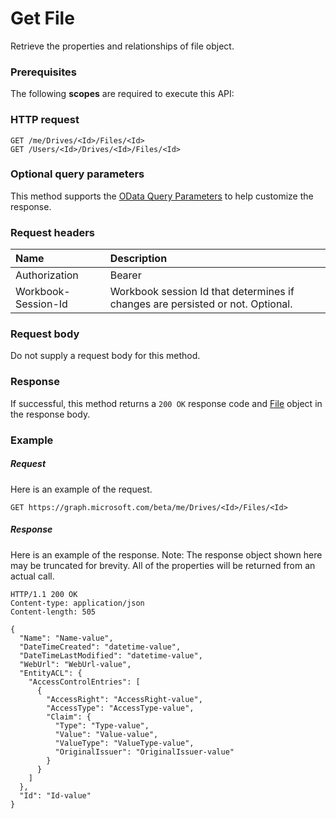 # Get File

Retrieve the properties and relationships of file object.
### Prerequisites
The following **scopes** are required to execute this API: 
### HTTP request
<!-- { "blockType": "ignored" } -->
```http
GET /me/Drives/<Id>/Files/<Id>
GET /Users/<Id>/Drives/<Id>/Files/<Id>
```
### Optional query parameters
This method supports the [OData Query Parameters](http://graph.microsoft.io/docs/overview/query_parameters) to help customize the response.

### Request headers
| Name      |Description|
|:----------|:----------|
| Authorization  | Bearer <code>|
| Workbook-Session-Id  | Workbook session Id that determines if changes are persisted or not. Optional.|

### Request body
Do not supply a request body for this method.
### Response
If successful, this method returns a `200 OK` response code and [File](../resources/file.md) object in the response body.
### Example
##### Request
Here is an example of the request.
<!-- {
  "blockType": "request",
  "name": "get_file"
}-->
```http
GET https://graph.microsoft.com/beta/me/Drives/<Id>/Files/<Id>
```
##### Response
Here is an example of the response. Note: The response object shown here may be truncated for brevity. All of the properties will be returned from an actual call.
<!-- {
  "blockType": "response",
  "truncated": true,
  "@odata.type": "microsoft.graph.File"
} -->
```http
HTTP/1.1 200 OK
Content-type: application/json
Content-length: 505

{
  "Name": "Name-value",
  "DateTimeCreated": "datetime-value",
  "DateTimeLastModified": "datetime-value",
  "WebUrl": "WebUrl-value",
  "EntityACL": {
    "AccessControlEntries": [
      {
        "AccessRight": "AccessRight-value",
        "AccessType": "AccessType-value",
        "Claim": {
          "Type": "Type-value",
          "Value": "Value-value",
          "ValueType": "ValueType-value",
          "OriginalIssuer": "OriginalIssuer-value"
        }
      }
    ]
  },
  "Id": "Id-value"
}
```

<!-- uuid: 8fcb5dbc-d5aa-4681-8e31-b001d5168d79
2015-10-25 14:57:30 UTC -->
<!-- {
  "type": "#page.annotation",
  "description": "Get File",
  "keywords": "",
  "section": "documentation",
  "tocPath": ""
}-->